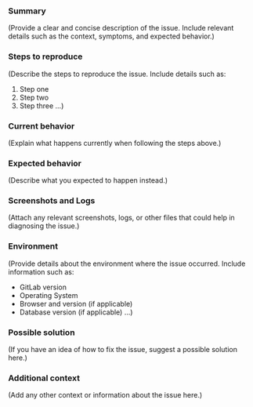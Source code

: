 ### Summary

(Provide a clear and concise description of the issue. Include relevant details such as the context, symptoms, and expected behavior.)

### Steps to reproduce

(Describe the steps to reproduce the issue. Include details such as:
1. Step one
2. Step two
3. Step three
...)

### Current behavior

(Explain what happens currently when following the steps above.)

### Expected behavior

(Describe what you expected to happen instead.)

### Screenshots and Logs

(Attach any relevant screenshots, logs, or other files that could help in diagnosing the issue.)

### Environment

(Provide details about the environment where the issue occurred. Include information such as:
- GitLab version
- Operating System
- Browser and version (if applicable)
- Database version (if applicable)
...)

### Possible solution

(If you have an idea of how to fix the issue, suggest a possible solution here.)

### Additional context

(Add any other context or information about the issue here.)
